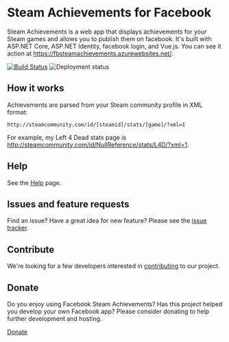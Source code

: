 # Steam Achievements for Facebook

Steam Achievements is a web app that displays achievements for your Steam games and allows you to publish them on facebook. It's  built with ASP.NET Core, ASP.NET Identity, facebook login, and Vue.js. You can see it action at <https://fbsteamachievements.azurewebsites.net/>.

[![Build Status](https://dev.azure.com/jrummell/SteamAchievements/_apis/build/status/jrummell.facebooksteamachievements?branchName=main)](https://dev.azure.com/jrummell/SteamAchievements/_build/latest?definitionId=2&branchName=main) ![Deployment status](https://vsrm.dev.azure.com/jrummell/_apis/public/Release/badge/d90c4a42-d007-4648-ad1f-383de65d25eb/2/3)

## How it works

Achievements are parsed from your Steam community profile in XML format:

    http://steamcommunity.com/id/[steamid]/stats/[game]/?xml=1

For example, my Left 4 Dead stats page is <http://steamcommunity.com/id/NullReference/stats/L4D/?xml=1>.

## Help

See the [Help](https://github.com/jrummell/facebooksteamachievements/wiki/help) page.

## Issues and feature requests

Find an issue? Have a great idea for new feature? Please see the [issue tracker](https://github.com/jrummell/facebooksteamachievements/issues).

## Contribute

We're looking for a few developers interested in [contributing](https://github.com/jrummell/facebooksteamachievements/wiki/Contribute) to our project.

## Donate

Do you enjoy using Facebook Steam Achievements? Has this project helped you develop your own Facebook app? Please consider donating to help further development and hosting.

[Donate](https://www.paypal.com/cgi-bin/webscr?cmd=_s-xclick&hosted_button_id=PRUM27ABHBHXU)
